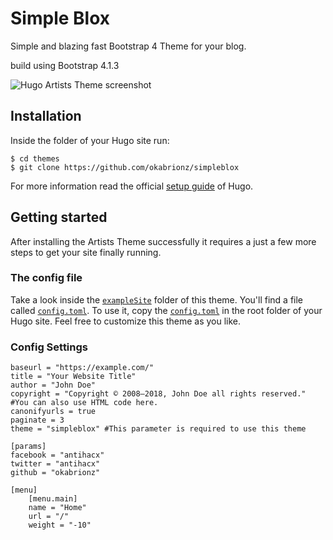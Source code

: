 # Simple Blox
Simple and blazing fast Bootstrap 4 Theme for your blog.

build using Bootstrap 4.1.3

![Hugo Artists Theme screenshot](https://raw.githubusercontent.com/okabrionz/simpleblox/master/images/screenshot.webp)


## Installation

Inside the folder of your Hugo site run:

    $ cd themes
    $ git clone https://github.com/okabrionz/simpleblox

For more information read the official [setup guide](//gohugo.io/overview/installing/) of Hugo.


## Getting started

After installing the Artists Theme successfully it requires a just a few more steps to get your site finally running.


### The config file

Take a look inside the [`exampleSite`](//github.com/okabrionz/simpleblox/tree/master/exampleSite) folder of this theme. You'll find a file called [`config.toml`](//github.com/okabrionz/simpleblox/blob/master/exampleSite/config.toml). To use it, copy the [`config.toml`](//github.com/okabrionz/simpleblox/blob/master/exampleSite/config.toml) in the root folder of your Hugo site. Feel free to customize this theme as you like.

### Config Settings

```
baseurl = "https://example.com/"
title = "Your Website Title"
author = "John Doe"
copyright = "Copyright © 2008–2018, John Doe all rights reserved." #You can also use HTML code here.
canonifyurls = true
paginate = 3
theme = "simpleblox" #This parameter is required to use this theme

[params]
facebook = "antihacx"
twitter = "antihacx"
github = "okabrionz"

[menu]
    [menu.main]
    name = "Home"
    url = "/"
    weight = "-10"
```